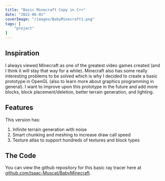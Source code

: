 ```yaml
---
title: "Basic Minecraft Copy in C++"
date: "2022-06-01"
coverImage: "/images/BabyMinecraft1.png"
tags: [
	"project"
]
---
```


## Inspiration
I always viewed Minecraft as one of the greatest video games created (and I think it will stay that way for a while). Minecraft also has some really interesting problems to be solved which is why I decided to create a basic prototype in OpenGL (also to learn more about graphics programming in general). I want to improve upon this prototype in the future and add more blocks, block placement/deletion, better terrain generation, and lighting.

## Features
This version has:
1. Infinite terrain generation with noise
2. Smart chunking and meshing to increase draw call speed
3. Texture atlas to support hundreds of textures and block types

## The Code
You can view the github repository for this basic ray tracer here at [github.com/Isaac-Muscat/BabyMinecraft](https://github.com/Isaac-Muscat/BabyMinecraft).